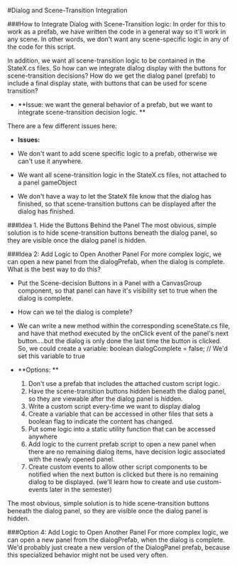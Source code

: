 #Dialog and Scene-Transition Integration

###How to Integrate Dialog with Scene-Transition logic:
In order for this to work as a prefab, we have written the code in a general way so it'll work in any scene. In other words,  we don't want any scene-specific logic in any of the code for this script. 

In addition, we want all scene-transition logic to be contained in the StateX.cs files. So how can we integrate dialog display with the buttons for scene-transition decisions? How do we get the dialog panel (prefab) to include a final display state, with buttons that can be used for scene transition?

- **Issue: we want the general behavior of a prefab, but we want to integrate scene-transition decision logic. ** 

There are a few different issues here:
 
  - **Issues:**

   - We don't want to add scene specific logic to a prefab, otherwise we can't use it anywhere. 
   - We want all scene-transition logic in the StateX.cs files, not attached to a panel gameObject
   - We don't have a way to let the StateX file know that the dialog has finished, so that scene-transition buttons can be displayed after the dialog has finished.
   
 ###Idea 1. Hide the Buttons Behind the Panel
  The most obvious, simple solution is to hide scene-transition buttons beneath the dialog panel, so they are visible once the dialog panel is hidden.  

###Idea 2: Add Logic to Open Another Panel
For more complex logic, we can open a new panel from the dialogPrefab, when the dialog is complete.  What is the best way to do this?  

 - Put the Scene-decision Buttons in a Panel with a CanvasGroup component, so that panel can have it's visibility set to true when the dialog is complete.

 -  How can we tel the dialog is complete?
 
 -  We can write a new method within the corresponding sceneState.cs file, and have that method executed by the onClick event of the panel's next button....but the dialog is only done the last time the button is clicked.  So, we could create a variable:  boolean dialogComplete = false; //
We'd set this variable to true 




 
   
   
  
-  **Options:  **
    
    1.  Don't use a prefab that includes the attached custom script logic.
    2.  Have the scene-transition buttons hidden beneath the dialog panel, so they are viewable after the dialog panel is hidden.
    3.  Write a custom script every-time we want to display dialog
    4.  Create a variable that can be accessed in other files that sets a boolean flag to indicate the content has changed.
    4.  Put some logic into a static utility function that can be accessed anywhere
    5.  Add logic to the current prefab script to open a new panel when there are no remaining dialog items, have decision logic associated with the newly opened panel.  
    6.  Create custom events to allow other script components to be notified when the next button is clicked but there is no remaining dialog to be displayed.   (we'll learn how to create and use custom-events later in the semester)
       
The most obvious, simple solution is to hide scene-transition buttons beneath the dialog panel, so they are visible once the dialog panel is hidden.  

###Option 4: Add Logic to Open Another Panel
For more complex logic, we can open a new panel from the dialogPrefab, when the dialog is complete.  We'd probably just create a new version of the DialogPanel prefab, because this specialized behavior might not be used very often.




